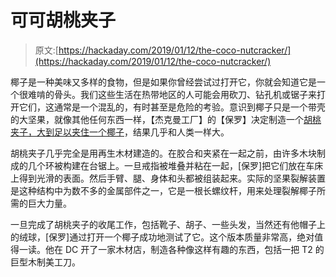 # 可可胡桃夹子

> 原文:[https://hackaday.com/2019/01/12/the-coco-nutcracker/](https://hackaday.com/2019/01/12/the-coco-nutcracker/)

椰子是一种美味又多样的食物，但是如果你曾经尝试过打开它，你就会知道它是一个很难啃的骨头。我们这些生活在热带地区的人可能会用砍刀、钻孔机或锯子来打开它们，这通常是一个混乱的，有时甚至是危险的考验。意识到椰子只是一个带壳的大坚果，就像其他任何东西一样，【杰克曼工厂】的【保罗】决定制造一个[胡桃夹子，大到足以夹住一个椰子](https://imgur.com/gallery/WDhEnZU)，结果几乎和人类一样大。

胡桃夹子几乎完全是用再生木材建造的。在胶合和夹紧在一起之前，由许多木块制成的几个环被构建在台锯上。一旦戒指被堆叠并粘在一起，[保罗]把它们放在车床上得到光滑的表面。然后手臂、腿、身体和头都被组装起来。实际的坚果裂解装置是这种结构中为数不多的金属部件之一，它是一根长螺纹杆，用来处理裂解椰子所需的巨大力量。

一旦完成了胡桃夹子的收尾工作，包括靴子、胡子、一些头发，当然还有他帽子上的绒球，[保罗]通过打开一个椰子成功地测试了它。这个版本质量非常高，绝对值得一读。他在 DC 开了一家木材店，制造各种像这样有趣的东西，包括一把 T2 的巨型木制美工刀。